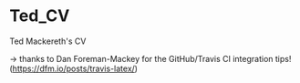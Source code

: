 # Ted_CV
Ted Mackereth's CV

 -> thanks to Dan Foreman-Mackey for the GitHub/Travis CI integration tips! (https://dfm.io/posts/travis-latex/)
